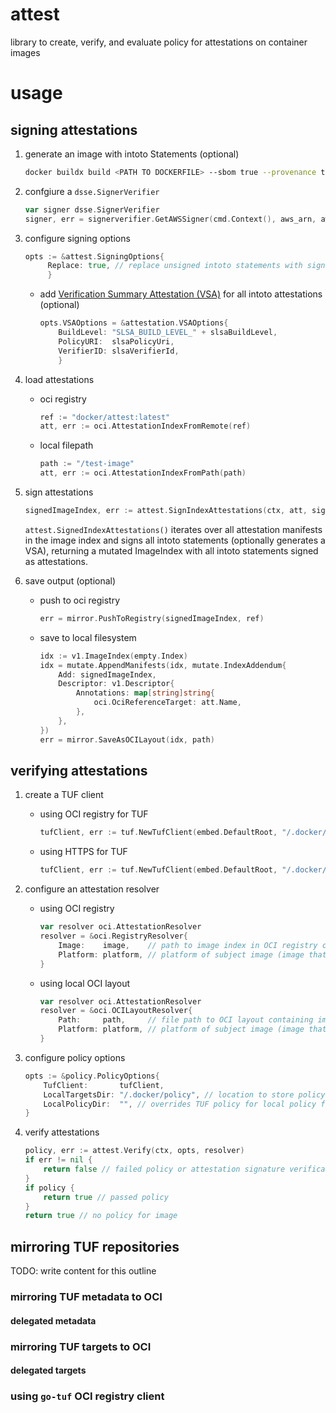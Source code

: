 # attest
library to create, verify, and evaluate policy for attestations on container images

# usage
## signing attestations
1. generate an image with intoto Statements (optional)
   ```sh
   docker buildx build <PATH TO DOCKERFILE> --sbom true --provenance true --output type=oci,tar=false,name=<REPO>:<TAG>,dest=<OUTPUT DIR>
   ```

1. confgiure a `dsse.SignerVerifier`
   ```go
   var signer dsse.SignerVerifier 
   signer, err = signerverifier.GetAWSSigner(cmd.Context(), aws_arn, aws_region)
   ```

1. configure signing options
   ```go
   opts := &attest.SigningOptions{
		Replace: true, // replace unsigned intoto statements with signed intoto attestations, otherwise leave in place
        }
   ```
   * add [Verification Summary Attestation (VSA)](https://slsa.dev/spec/v1.0/verification_summary) for all intoto attestations (optional)
        ```go
        opts.VSAOptions = &attestation.VSAOptions{
			BuildLevel: "SLSA_BUILD_LEVEL_" + slsaBuildLevel,
			PolicyURI:  slsaPolicyUri,
			VerifierID: slsaVerifierId,
            }
        ```
1. load attestations 
   * oci registry
        ```go
        ref := "docker/attest:latest"
        att, err := oci.AttestationIndexFromRemote(ref)
        ```
   * local filepath
        ```go
        path := "/test-image"
        att, err := oci.AttestationIndexFromPath(path)
        ```

1. sign attestations
    ```go
    signedImageIndex, err := attest.SignIndexAttestations(ctx, att, signer, opts)
    ```
    `attest.SignedIndexAttestations()` iterates over all attestation manifests in the image index and signs all intoto statements (optionally generates a VSA), returning a mutated ImageIndex with all intoto statements signed as attestations.

1. save output (optional)
    * push to oci registry
        ```go
        err = mirror.PushToRegistry(signedImageIndex, ref)
        ```
    * save to local filesystem
        ```go
        idx := v1.ImageIndex(empty.Index)
		idx = mutate.AppendManifests(idx, mutate.IndexAddendum{
			Add: signedImageIndex,
			Descriptor: v1.Descriptor{
				Annotations: map[string]string{
					oci.OciReferenceTarget: att.Name,
				},
			},
		})
		err = mirror.SaveAsOCILayout(idx, path)
        ```

## verifying attestations
1. create a TUF client
    * using OCI registry for TUF
        ```go
        tufClient, err := tuf.NewTufClient(embed.DefaultRoot, "/.docker/tuf", "docker/tuf-metadata:latest", "docker/tuf-targets")
        ```
    * using HTTPS for TUF
        ```go
        tufClient, err := tuf.NewTufClient(embed.DefaultRoot, "/.docker/tuf", "https://docker.github.io/tuf/metadata", "https://docker.github.io/tuf/targets")
        ```

1. configure an attestation resolver
    * using OCI registry
        ```go
        var resolver oci.AttestationResolver
        resolver = &oci.RegistryResolver{
			Image:    image,    // path to image index in OCI registry containing image attestations (e.g. docker/nginx:latest)
			Platform: platform, // platform of subject image (image that attestations are being verified against)
		}
        ```
    * using local OCI layout
        ```go
        var resolver oci.AttestationResolver
        resolver = &oci.OCILayoutResolver{
			Path:     path,     // file path to OCI layout containing image attestations (e.g. /myimage)
			Platform: platform, // platform of subject image (image that attestations are being verified against)
		}
        ```

1. configure policy options
    ```go
    opts := &policy.PolicyOptions{
		TufClient:       tufClient,
		LocalTargetsDir: "/.docker/policy", // location to store policy files downloaded from TUF
		LocalPolicyDir:  "", // overrides TUF policy for local policy files
	}
    ```

1. verify attestations
    ```go
    policy, err := attest.Verify(ctx, opts, resolver)
    if err != nil {
        return false // failed policy or attestation signature verification
    }
    if policy {
        return true // passed policy
    }
    return true // no policy for image
    ```

## mirroring TUF repositories
TODO: write content for this outline
### mirroring TUF metadata to OCI
#### delegated metadata
### mirroring TUF targets to OCI
#### delegated targets
### using `go-tuf` OCI registry client
